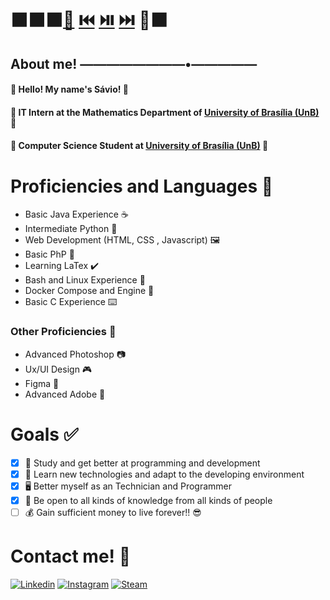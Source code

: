 # :black_large_square::black_large_square::black_large_square:[:twisted_rightwards_arrows:](https://open.spotify.com/playlist/6TtehsM9pKWks2PEh6PXiR?si=50df71916b784685) [:previous_track_button:](https://open.spotify.com/track/5eVERkVvJKBgV2FziCoLDE?si=e5b584439383421e) [:play_or_pause_button:](https://open.spotify.com/track/5KUNwkaNf8l5A9sXZhiCgI?si=d82ebdb9efc44a74) [:next_track_button:](https://open.spotify.com/track/1aayZc3JciIs2GhZcSlCrw?si=d7e2b584aa9f415c) :repeat::black_large_square:
## About me!   ————————•—————

#### :ocean: Hello! My name's Sávio! :ocean:
#### :star2: IT Intern at the Mathematics Department of [University of Brasília (UnB)](https://unb.br/) :star2:
#### :milky_way: Computer Science Student at [University of Brasília (UnB)](https://unb.br/) :milky_way:

# Proficiencies and Languages :brain:

* Basic Java Experience :coffee:
* Intermediate Python :snake:
* Web Development (HTML, CSS , Javascript) :framed_picture:
* Basic PhP :elephant:
* Learning LaTex :heavy_check_mark:
* Bash and Linux Experience :small_blue_diamond:
* Docker Compose and Engine :whale:
* Basic C Experience :keyboard:

### Other Proficiencies :wrench:

* Advanced Photoshop :camera:
* Ux/UI Design :video_game:
* Figma :flower_playing_cards:
* Advanced Adobe :movie_camera:

# Goals :white_check_mark:

- [x] :seedling: Study and get better at programming and development
- [x] :green_book: Learn new technologies and adapt to the developing environment
- [x] :desktop_computer: Better myself as an Technician and Programmer
- [x] :brain: Be open to all kinds of knowledge from all kinds of people
- [ ] :moneybag: Gain sufficient money to live forever!! :sunglasses:

# Contact me! :calling:
[![Linkedin](https://img.icons8.com/ios-filled/50/null/linkedin.png)](https://www.linkedin.com/in/s%C3%A1vio-henrique-chaves-mendes/)
[![Instagram](https://img.icons8.com/ios-filled/50/null/instagram-new--v1.png)](https://www.instagram.com/savioh.c/)
[![Steam](https://img.icons8.com/metro/50/null/steam.png)](https://steamcommunity.com/id/Hakyoku)
